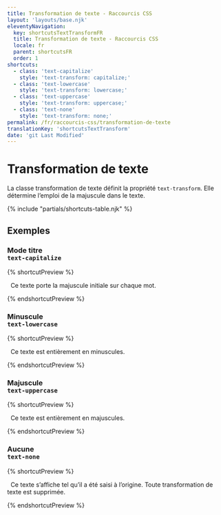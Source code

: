 ```yaml
---
title: Transformation de texte - Raccourcis CSS
layout: 'layouts/base.njk'
eleventyNavigation:
  key: shortcutsTextTransformFR
  title: Transformation de texte - Raccourcis CSS
  locale: fr
  parent: shortcutsFR
  order: 1
shortcuts:
  - class: 'text-capitalize'
    style: 'text-transform: capitalize;'
  - class: 'text-lowercase'
    style: 'text-transform: lowercase;'
  - class: 'text-uppercase'
    style: 'text-transform: uppercase;'
  - class: 'text-none'
    style: 'text-transform: none;'
permalink: /fr/raccourcis-css/transformation-de-texte
translationKey: 'shortcutsTextTransform'
date: 'git Last Modified'
---
```


# Transformation de texte

La classe transformation de texte définit la propriété `text-transform`. Elle détermine l’emploi de la majuscule dans le texte.

{% include "partials/shortcuts-table.njk" %}

## Exemples

### Mode titre<br/>`text-capitalize`

{% shortcutPreview %}

<p class="text-capitalize">
  Ce texte porte la majuscule initiale sur chaque mot.
</p>
{% endshortcutPreview %}

### Minuscule<br/>`text-lowercase`

{% shortcutPreview %}

<p class="text-lowercase">
  Ce texte est entièrement en minuscules.
</p>
{% endshortcutPreview %}

### Majuscule<br/>`text-uppercase`

{% shortcutPreview %}

<p class="text-uppercase">
  Ce texte est entièrement en majuscules.
</p>
{% endshortcutPreview %}

### Aucune<br/>`text-none`

{% shortcutPreview %}

<p class="text-none">
  Ce texte s’affiche tel qu’il a été saisi à l’origine. Toute transformation de texte est supprimée.
</p>
{% endshortcutPreview %}
